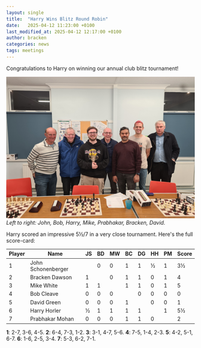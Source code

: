 ```yaml
---
layout: single
title:  "Harry Wins Blitz Round Robin"
date:   2025-04-12 11:23:00 +0100
last_modified_at: 2025-04-12 12:17:00 +0100
author: bracken
categories: news
tags: meetings
---
```

Congratulations to Harry on winning our annual club blitz tournament!

![7 chess players posing for a photo behind the boards, the 3rd player holds a trophy](/assets/images/2025-04-09_blitz_rr.jpg)
*Left to right: John, Bob, Harry, Mike, Prabhakar, Bracken, David.*

Harry scored an impressive 5½/7 in a very close tournament. Here's the full score-card:

| Player | Name               | JS | BD | MW | BC | DG | HH | PM | Score |
| ------ | ------------------ | -- | -- | -- | -- | -- | -- | -- | ----- |
| 1      | John Schonenberger |    | 0  | 0  | 1  | 1  | ½  | 1  | 3½    |
| 2      | Bracken Dawson     | 1  |    | 0  | 1  | 1  | 0  | 1  | 4     |
| 3      | Mike White         | 1  | 1  |    | 1  | 1  | 0  | 1  | 5     |
| 4      | Bob Cleave         | 0  | 0  | 0  |    | 0  | 0  | 0  | 0     |
| 5      | David Green        | 0  | 0  | 0  | 1  |    | 0  | 0  | 1     |
| 6      | Harry Horler       | ½  | 1  | 1  | 1  | 1  |    | 1  | 5½    |
| 7      | Prabhakar Mohan    | 0  | 0  | 0  | 1  | 1  | 0  |    | 2     |

**1**: 2-7, 3-6, 4-5. **2**: 6-4, 7-3, 1-2. **3**: 3-1, 4-7, 5-6. **4**: 7-5, 1-4, 2-3. **5**: 4-2, 5-1, 6-7. **6**: 1-6, 2-5, 3-4. **7**: 5-3, 6-2, 7-1.